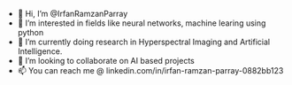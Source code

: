 - 👋 Hi, I’m @IrfanRamzanParray
- 👀 I’m interested in fields like neural networks, machine learing using python
- 🌱 I’m currently doing research in Hyperspectral Imaging and Artificial Intelligence.
- 💞️ I’m looking to collaborate on AI based projects
- 📫 You can reach me @ linkedin.com/in/irfan-ramzan-parray-0882bb123

<!---
IrfanRamzanParray/IrfanRamzanParray is a ✨ special ✨ repository because its `README.md` (this file) appears on your GitHub profile.
You can click the Preview link to take a look at your changes.
--->
